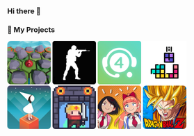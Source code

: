 ### Hi there 👋

### 🎨 My Projects
[![Hexa Tile Minigame](./Icons/HexaTileMinigame.png)](https://hwaaang.notion.site/Hexa-Tile-PathFinding-Game-f51b1dfe78a1406186519435691c8c57)
[![FPS Game Creation](./Icons/ShootingGame_0.png)](https://hwaaang.notion.site/Simple-Shooting-Game-55efacf2d65947458c0818b03975357c)
[![Nexon FC ONLINE 4 Assistant](./Icons/NexonFIFA4Assistant.png)](https://hwaaang.notion.site/NEXON-FIFA-ONLINE-4-ASSISTANT-8824ca4a7f6048269af3dd95e9c6adab)
[![Simple Tetris](./Icons/Tetris.png)](https://hwaaang.notion.site/Simple-TETRIS-ec490fb2894d42e797ebab97426620e6)
[![Monument Valley](./Icons/MonumentValley.png)](https://hwaaang.notion.site/Monument-Valley-31c5422b124f4c188bd91f63e122c712)
[![Dungreed](./Icons/DunGreed.png)](https://hwaaang.notion.site/DUNGREED-372249c15e96445f83088e3bc9818db4)
[![River City Girls](./Icons/RiverCityGirls.png)](https://hwaaang.notion.site/River-City-Girls-4606130fc7db4daba9660d892270087c)
[![DragonBall Z](./Icons/DragonBall_Z.png)](https://hwaaang.notion.site/Dragon-Ball-b3ba3f6210e6412fa47bf62ab184f00a)



<!--
**Hwang2442/Hwang2442** is a ✨ _special_ ✨ repository because its `README.md` (this file) appears on your GitHub profile.

Here are some ideas to get you started:

- 🔭 I’m currently working on ...
- 🌱 I’m currently learning ...
- 👯 I’m looking to collaborate on ...
- 🤔 I’m looking for help with ...
- 💬 Ask me about ...
- 📫 How to reach me: ...
- 😄 Pronouns: ...
- ⚡ Fun fact: ...
-->
